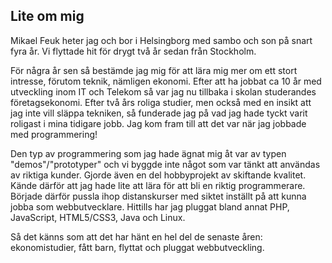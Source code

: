 Lite om mig
-----------
Mikael Feuk heter jag och bor i Helsingborg med sambo och son på snart fyra år. Vi flyttade hit för drygt två år sedan från Stockholm.

För några år sen så bestämde jag mig för att lära mig mer om ett stort intresse, förutom teknik, nämligen ekonomi. Efter att ha jobbat ca 10 år med utveckling inom IT och Telekom så var jag nu tillbaka i skolan studerandes företagsekonomi. Efter två års roliga studier, men också med en insikt att jag inte vill släppa tekniken, så funderade jag på vad jag hade tyckt varit roligast i mina tidigare jobb. Jag kom fram till att det var när jag jobbade med programmering! 

Den typ av programmering som jag hade ägnat mig åt var av typen "demos"/"prototyper" och vi byggde inte något som var tänkt att användas av riktiga kunder. Gjorde även en del hobbyprojekt av skiftande kvalitet. Kände därför att jag hade lite att lära för att bli en riktig programmerare. Började därför pussla ihop distanskurser med siktet inställt på att kunna jobba som webbutvecklare. Hittills har jag pluggat bland annat PHP, JavaScript, HTML5/CSS3, Java och Linux.

Så det känns som att det har hänt en hel del de senaste åren: ekonomistudier, fått barn, flyttat och pluggat webbutveckling.